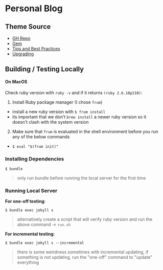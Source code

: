 # Personal Blog




## Theme Source

- [GH Repo][chirpy]
- [Gem][gem]
- [Tips and Best Practices][chipy-page]
- [Upgrading][upgrade]




## Building / Testing Locally


#### On MacOS

Check ruby version with `ruby -v` and if it returns `(ruby 2.6.10p210)`:

1. Install Ruby package manager (I chose `frum`)
  - install a new ruby version with `$ frum install`
  - its important that we don't `brew install` a newer ruby version so it doesn't clash with the system version
2. Make sure that `frum` is evaluated in the shell environment before you run any of the below commands
  - `$ eval "$(frum init)"`



### Installing Dependencies
```terminal
$ bundle
```
> only run bundle before running the local server for the first time



### Running Local Server

**For one-off testing**:
```terminal
$ bundle exec jekyll s
```
> alternatively create a script that will verify ruby version and run the above command -> `run.sh`


**For incremental testing**:
```terminal
$ bundle exec jekyll s --incremental
```
> there is some weirdness sometimes with incremental updating, if something is not updating, run the "one-off" command to "update" everything



[chirpy]: https://github.com/cotes2020/jekyll-theme-chirpy/
[gem]: https://rubygems.org/gems/jekyll-theme-chirpy
[chipy-page]: https://chirpy.cotes.page/
[upgrade]: https://github.com/cotes2020/jekyll-theme-chirpy/wiki/Upgrade-Guide#upgrade-from-starter
[use-template]: https://github.com/cotes2020/chirpy-starter/generate
[mit]: https://github.com/cotes2020/chirpy-starter/blob/master/LICENSE

